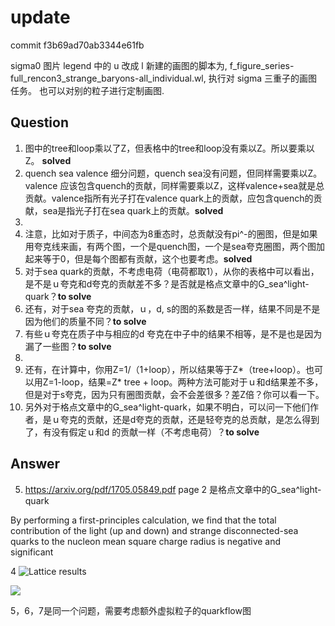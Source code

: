 # update

commit f3b69ad70ab3344e61fb

 sigma0 图片 legend 中的 u 改成 l
新建的画图的脚本为, f_figure_series-full_rencon3_strange_baryons-all_individual.wl, 执行对 sigma 三重子的画图任务。
也可以对别的粒子进行定制画图.

## Question

1. 图中的tree和loop乘以了Z，但表格中的tree和loop没有乘以Z。所以要乘以Z。 **solved**
2. quench sea valence 细分问题，quench sea没有问题，但同样需要乘以Z。valence 应该包含quench的贡献，同样需要乘以Z，这样valence+sea就是总贡献。valence指所有光子打在valence quark上的贡献，应包含quench的贡献，sea是指光子打在sea quark上的贡献。**solved**
3. 
4. 注意，比如对于质子，中间态为8重态时，总贡献没有pi^-的圈图，但是如果用夸克线来画，有两个图，一个是quench图，一个是sea夸克圈图，两个图加起来等于0，但是每个图都有贡献，这个也要考虑。**solved**
5. 对于sea quark的贡献，不考虑电荷（电荷都取1），从你的表格中可以看出，是不是ｕ夸克和d夸克的贡献差不多？是否就是格点文章中的G_sea^light-quark？**to solve**
6. 还有，对于sea 夸克的贡献，ｕ，d, s的图的系数是否一样，结果不同是不是因为他们的质量不同？**to solve**
7. 有些ｕ夸克在质子中与相应的d 夸克在中子中的结果不相等，是不是也是因为漏了一些图？**to solve**
8. 
9. 还有，在计算中，你用Z=1/（1+loop），所以结果等于Z*（tree+loop）。也可以用Z=1-loop，结果=Z* tree + loop。两种方法可能对于ｕ和d结果差不多，但是对于s夸克，因为只有圈图贡献，会不会差很多？差Z倍？你可以看一下。
10. 另外对于格点文章中的G_sea^light-quark，如果不明白，可以问一下他们作者，是ｕ夸克的贡献，还是d夸克的贡献，还是轻夸克的总贡献，是怎么得到了，有没有假定ｕ和d 的贡献一样（不考虑电荷）？**to solve**



## Answer

5. https://arxiv.org/pdf/1705.05849.pdf page 2 是格点文章中的G_sea^light-quark

By performing a first-principles calculation, we find that the total contribution of the light (up and down) and strange disconnected-sea quarks to the nucleon mean square charge radius is negative and significant

4 ![Lattice results](C:\Users\Tom\Desktop\{406F40C6-69BE-4E49-934E-7297DB7C0B4A}.png)

![](C:\Users\Tom\Desktop\{5BE3C58C-3779-46F2-A38B-3DF15FFEA44F}.png)



5，6，7是同一个问题，需要考虑额外虚拟粒子的quarkflow图
